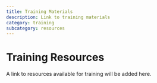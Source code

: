```yaml
---
title: Training Materials
description: Link to training materials
category: training
subcategory: resources
---
```


# Training Resources

A link to resources available for training will be added here.
